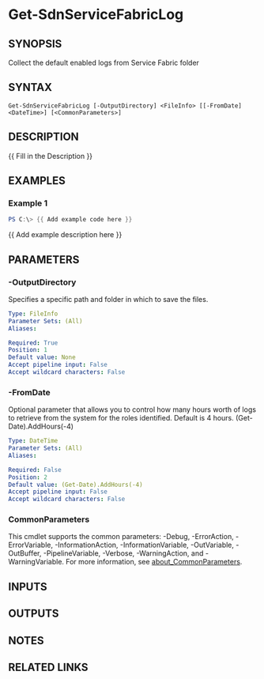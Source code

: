# Get-SdnServiceFabricLog

## SYNOPSIS
Collect the default enabled logs from Service Fabric folder

## SYNTAX

```
Get-SdnServiceFabricLog [-OutputDirectory] <FileInfo> [[-FromDate] <DateTime>] [<CommonParameters>]
```

## DESCRIPTION
{{ Fill in the Description }}

## EXAMPLES

### Example 1
```powershell
PS C:\> {{ Add example code here }}
```

{{ Add example description here }}

## PARAMETERS

### -OutputDirectory
Specifies a specific path and folder in which to save the files.

```yaml
Type: FileInfo
Parameter Sets: (All)
Aliases:

Required: True
Position: 1
Default value: None
Accept pipeline input: False
Accept wildcard characters: False
```

### -FromDate
Optional parameter that allows you to control how many hours worth of logs to retrieve from the system for the roles identified.
Default is 4 hours.
(Get-Date).AddHours(-4)

```yaml
Type: DateTime
Parameter Sets: (All)
Aliases:

Required: False
Position: 2
Default value: (Get-Date).AddHours(-4)
Accept pipeline input: False
Accept wildcard characters: False
```

### CommonParameters
This cmdlet supports the common parameters: -Debug, -ErrorAction, -ErrorVariable, -InformationAction, -InformationVariable, -OutVariable, -OutBuffer, -PipelineVariable, -Verbose, -WarningAction, and -WarningVariable. For more information, see [about_CommonParameters](http://go.microsoft.com/fwlink/?LinkID=113216).

## INPUTS

## OUTPUTS

## NOTES

## RELATED LINKS
